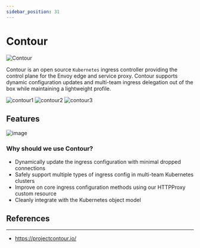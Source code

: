 ```yaml
---
sidebar_position: 31
---
```


# Contour


<img src="https://d33wubrfki0l68.cloudfront.net/b92d8706535e6f2b71f90645fe9ab7b418fb8ca8/ea52e/img/contour.svg" alt="Contour"/>

Contour is an open source `Kubernetes` ingress controller providing the control plane for the Envoy edge and service proxy. Contour supports dynamic configuration updates and multi-team ingress delegation out of the box while maintaining a lightweight profile.


![contour1](https://user-images.githubusercontent.com/70765320/133943323-7906a976-3969-4f12-bf3f-9ad4bf46cf63.png)
![contour2](https://user-images.githubusercontent.com/70765320/133943351-83083aeb-f4a1-4c22-bb47-e1f3abbb6007.png)
![contour3](https://user-images.githubusercontent.com/70765320/133943357-ac945f6e-e1af-441c-ade9-73fd0ae13759.png)


## Features
![image](https://user-images.githubusercontent.com/70765320/133943380-f05ca74a-29b7-48e7-abe7-852c7e1e3e93.png)

### Why should we use Contour?
* Dynamically update the ingress configuration with minimal dropped connections
* Safely support multiple types of ingress config in multi-team Kubernetes clusters
* Improve on core ingress configuration methods using our HTTPProxy custom resource
* Cleanly integrate with the Kubernetes object model



## References
---
* https://projectcontour.io/
